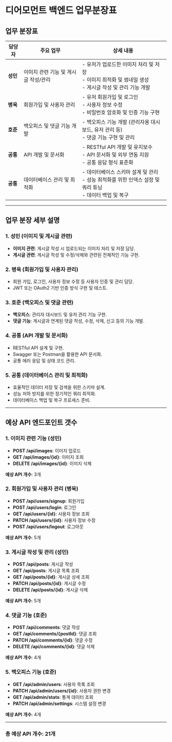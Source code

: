 # 디어모먼트 백엔드 업무분장표

## 업무 분장표

| **담당자** | **주요 업무**                                | **상세 내용**                                                                                       |
|------------|---------------------------------------------|----------------------------------------------------------------------------------------------------|
| **성민**   | 이미지 관련 기능 및 게시글 작성/관리          | - 유저가 업로드한 이미지 처리 및 저장<br>- 이미지 최적화 및 썸네일 생성<br>- 게시글 작성 및 관리 기능 개발 |
| **병욱**   | 회원가입 및 사용자 관리                      | - 유저 회원가입 및 로그인<br>- 사용자 정보 수정<br>- 비밀번호 암호화 및 인증 기능 구현              |
| **호준**   | 백오피스 및 댓글 기능 개발                   | - 백오피스 기능 개발 (관리자용 대시보드, 유저 관리 등)<br>- 댓글 기능 구현 및 관리                 |
| **공통**   | API 개발 및 문서화                           | - RESTful API 개발 및 유지보수<br>- API 문서화 및 외부 연동 지원<br>- 공통 응답 형식 표준화        |
| **공통**   | 데이터베이스 관리 및 최적화                  | - 데이터베이스 스키마 설계 및 관리<br>- 성능 최적화를 위한 인덱스 설정 및 쿼리 튜닝<br>- 데이터 백업 및 복구 |

---

## 업무 분장 세부 설명

### 1. 성민 (이미지 및 게시글 관련)
- **이미지 관련**: 게시글 작성 시 업로드되는 이미지 처리 및 저장 담당.
- **게시글 관련**: 게시글 작성 및 수정/삭제와 관련된 전체적인 기능 구현.

### 2. 병욱 (회원가입 및 사용자 관리)
- 회원 가입, 로그인, 사용자 정보 수정 등 사용자 인증 및 관리 담당.
- JWT 또는 OAuth2 기반 인증 방식 구현 및 테스트.

### 3. 호준 (백오피스 및 댓글 관련)
- **백오피스**: 관리자 대시보드 및 유저 관리 기능 구현.
- **댓글 기능**: 게시글과 연계된 댓글 작성, 수정, 삭제, 신고 등의 기능 개발.

### 4. 공통 (API 개발 및 문서화)
- RESTful API 설계 및 구현.
- Swagger 또는 Postman을 활용한 API 문서화.
- 공통 에러 응답 및 상태 코드 관리.

### 5. 공통 (데이터베이스 관리 및 최적화)
- 효율적인 데이터 저장 및 검색을 위한 스키마 설계.
- 성능 저하 방지를 위한 정기적인 쿼리 최적화.
- 데이터베이스 백업 및 복구 프로세스 준비.

---

## 예상 API 엔드포인트 갯수

### 1. 이미지 관련 기능 (성민)
- **POST /api/images**: 이미지 업로드
- **GET /api/images/{id}**: 이미지 조회
- **DELETE /api/images/{id}**: 이미지 삭제

**예상 API 개수**: 3개

### 2. 회원가입 및 사용자 관리 (병욱)
- **POST /api/users/signup**: 회원가입
- **POST /api/users/login**: 로그인
- **GET /api/users/{id}**: 사용자 정보 조회
- **PATCH /api/users/{id}**: 사용자 정보 수정
- **POST /api/users/logout**: 로그아웃

**예상 API 개수**: 5개

### 3. 게시글 작성 및 관리 (성민)
- **POST /api/posts**: 게시글 작성
- **GET /api/posts**: 게시글 목록 조회
- **GET /api/posts/{id}**: 게시글 상세 조회
- **PATCH /api/posts/{id}**: 게시글 수정
- **DELETE /api/posts/{id}**: 게시글 삭제

**예상 API 개수**: 5개

### 4. 댓글 기능 (호준)
- **POST /api/comments**: 댓글 작성
- **GET /api/comments/{postId}**: 댓글 조회
- **PATCH /api/comments/{id}**: 댓글 수정
- **DELETE /api/comments/{id}**: 댓글 삭제

**예상 API 개수**: 4개

### 5. 백오피스 기능 (호준)
- **GET /api/admin/users**: 사용자 목록 조회
- **PATCH /api/admin/users/{id}**: 사용자 권한 변경
- **GET /api/admin/stats**: 통계 데이터 조회
- **PATCH /api/admin/settings**: 시스템 설정 변경

**예상 API 개수**: 4개

---

### **총 예상 API 개수**: 21개
